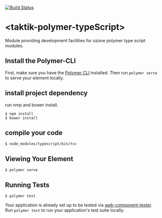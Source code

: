 [![Build Status](https://travis-ci.org/taktik/taktik-polymer-typescript.svg?branch=master)](https://travis-ci.org/taktik/taktik-polymer-typescript)

# \<taktik-polymer-typeScript\>


Module providing development facilities for ozone polymer type script modules.



## Install the Polymer-CLI

First, make sure you have the [Polymer CLI](https://www.npmjs.com/package/polymer-cli) installed. Then run `polymer serve` to serve your element locally.

## install project dependency

run nmp and bower install.
```
$ npm install
$ bower install
```

## compile your code

```
$ node_modules/typescript/bin/tsc
```

## Viewing Your Element

```
$ polymer serve
```

## Running Tests

```
$ polymer test
```

Your application is already set up to be tested via [web-component-tester](https://github.com/Polymer/web-component-tester). Run `polymer test` to run your application's test suite locally.
